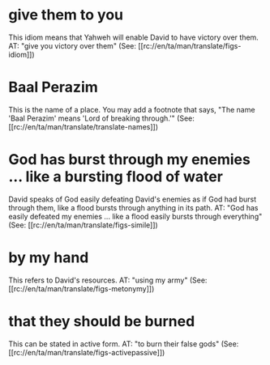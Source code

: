 # give them to you

This idiom means that Yahweh will enable David to have victory over them. AT: "give you victory over them" (See: [[rc://en/ta/man/translate/figs-idiom]])

# Baal Perazim

This is the name of a place. You may add a footnote that says, "The name 'Baal Perazim' means 'Lord of breaking through.'" (See: [[rc://en/ta/man/translate/translate-names]])

# God has burst through my enemies ... like a bursting flood of water

David speaks of God easily defeating David's enemies as if God had burst through them, like a flood bursts through anything in its path. AT: "God has easily defeated my enemies ... like a flood easily bursts through everything" (See: [[rc://en/ta/man/translate/figs-simile]])

# by my hand

This refers to David's resources. AT: "using my army" (See: [[rc://en/ta/man/translate/figs-metonymy]])

# that they should be burned

This can be stated in active form. AT: "to burn their false gods" (See: [[rc://en/ta/man/translate/figs-activepassive]])